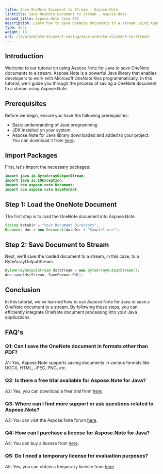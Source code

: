 ```yaml
---
title: Save OneNote Document to Stream - Aspose.Note
linktitle: Save OneNote Document to Stream - Aspose.Note
second_title: Aspose.Note Java API
description: Learn how to save OneNote documents to a stream using Aspose.Note for Java. Follow our step-by-step tutorial for efficient integration into your Java applications.
type: docs
weight: 13
url: /java/onenote-document-saving/save-onenote-document-to-stream/
---
```

## Introduction

Welcome to our tutorial on using Aspose.Note for Java to save OneNote documents to a stream. Aspose.Note is a powerful Java library that enables developers to work with Microsoft OneNote files programmatically. In this tutorial, we'll guide you through the process of saving a OneNote document to a stream using Aspose.Note.

## Prerequisites

Before we begin, ensure you have the following prerequisites:

- Basic understanding of Java programming.
- JDK installed on your system.
- Aspose.Note for Java library downloaded and added to your project. You can download it from [here](https://releases.aspose.com/note/java/).

## Import Packages

First, let's import the necessary packages:

```java
import java.io.ByteArrayOutputStream;
import java.io.IOException;
import com.aspose.note.Document;
import com.aspose.note.SaveFormat;
```

## Step 1: Load the OneNote Document

The first step is to load the OneNote document into Aspose.Note.

```java
String dataDir = "Your Document Directory";
Document doc = new Document(dataDir + "Sample1.one");
```

## Step 2: Save Document to Stream

Next, we'll save the loaded document to a stream, in this case, to a ByteArrayOutputStream.

```java
ByteArrayOutputStream dstStream = new ByteArrayOutputStream();
doc.save(dstStream, SaveFormat.Pdf);
```

## Conclusion

In this tutorial, we've learned how to use Aspose.Note for Java to save a OneNote document to a stream. By following these steps, you can efficiently integrate OneNote document processing into your Java applications.

## FAQ's

### Q1: Can I save the OneNote document in formats other than PDF?

A1: Yes, Aspose.Note supports saving documents in various formats like DOCX, HTML, JPEG, PNG, etc. 

### Q2: Is there a free trial available for Aspose.Note for Java?

A2: Yes, you can download a free trial from [here](https://releases.aspose.com/).

### Q3: Where can I find more support or ask questions related to Aspose.Note?

A3: You can visit the Aspose.Note forum [here](https://forum.aspose.com/c/note/28).

### Q4: How can I purchase a license for Aspose.Note for Java?

A4: You can buy a license from [here](https://purchase.aspose.com/buy).

### Q5: Do I need a temporary license for evaluation purposes?

A5: Yes, you can obtain a temporary license from [here](https://purchase.aspose.com/temporary-license/).
